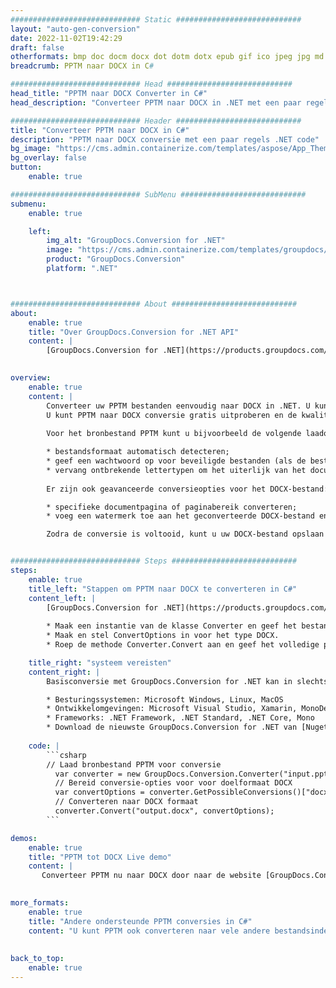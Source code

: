 ```yaml
---
############################# Static ############################
layout: "auto-gen-conversion"
date: 2022-11-02T19:42:29
draft: false
otherformats: bmp doc docm docx dot dotm dotx epub gif ico jpeg jpg md odt ott pdf png psd rtf tex tif tiff txt xps
breadcrumb: PPTM naar DOCX in C#

############################# Head ############################
head_title: "PPTM naar DOCX Converter in C#"
head_description: "Converteer PPTM naar DOCX in .NET met een paar regels code. Gebruik de GroupDocs Document Conversion API om meer dan 160 bestandsformaten te converteren."

############################# Header ############################
title: "Converteer PPTM naar DOCX in C#"
description: "PPTM naar DOCX conversie met een paar regels .NET code"
bg_image: "https://cms.admin.containerize.com/templates/aspose/App_Themes/V3/images/bg/header1.png"
bg_overlay: false
button:
    enable: true

############################# SubMenu ############################
submenu:
    enable: true

    left:
        img_alt: "GroupDocs.Conversion for .NET"
        image: "https://cms.admin.containerize.com/templates/groupdocs/images/product-logos/90x90-noborder/groupdocs-conversion-net.png"
        product: "GroupDocs.Conversion"
        platform: ".NET"



############################# About ############################
about:
    enable: true
    title: "Over GroupDocs.Conversion for .NET API"
    content: |
        [GroupDocs.Conversion for .NET](https://products.groupdocs.com/conversion/net/) kan worden gebruikt om Microsoft Word, Excel, PowerPoint, PDF, Visio en andere formaten te converteren. GroupDocs.Conversion is een standalone API die geschikt is voor back-end en interne systemen waar hoge prestaties vereist zijn. Het is niet afhankelijk van software zoals Microsoft of Open Office.
    

overview:
    enable: true
    content: |
        Converteer uw PPTM bestanden eenvoudig naar DOCX in .NET. U kunt slechts een paar C# coderegels gebruiken op elk platform naar keuze, zoals - Windows, Linux, macOS.
        U kunt PPTM naar DOCX conversie gratis uitproberen en de kwaliteit van de conversieresultaten evalueren. Naast eenvoudige scenario's voor bestandsconversie kunt u meer geavanceerde opties proberen voor het laden van het bronbestand PPTM en voor het opslaan van het DOCX-uitvoerresultaat. 
        
        Voor het bronbestand PPTM kunt u bijvoorbeeld de volgende laadopties gebruiken:

        * bestandsformaat automatisch detecteren;
        * geef een wachtwoord op voor beveiligde bestanden (als de bestandsindeling dit ondersteunt);
        * vervang ontbrekende lettertypen om het uiterlijk van het document te behouden.
        
        Er zijn ook geavanceerde conversieopties voor het DOCX-bestand:

        * specifieke documentpagina of paginabereik converteren;
        * voeg een watermerk toe aan het geconverteerde DOCX-bestand en nog veel meer.

        Zodra de conversie is voltooid, kunt u uw DOCX-bestand opslaan in het lokale bestandspad of in opslag van derden, zoals FTP, Amazon S3, Google Drive, Dropbox enz. Let op: om PPTM naar {{ te converteren) TO}} er is geen extra software nodig, zoals MS Office, Open Office, Adobe Acrobat Reader enz.


############################# Steps ############################
steps:
    enable: true
    title_left: "Stappen om PPTM naar DOCX te converteren in C#"
    content_left: |
        [GroupDocs.Conversion for .NET](https://products.groupdocs.com/conversion/net/) maakt het gemakkelijk voor ontwikkelaars om een ​​PPTM bestand naar DOCX te converteren met een paar regels code.
        
        * Maak een instantie van de klasse Converter en geef het bestand PPTM het volledige pad
        * Maak en stel ConvertOptions in voor het type DOCX.
        * Roep de methode Converter.Convert aan en geef het volledige pad en formaat (DOCX) door als parameter

    title_right: "systeem vereisten"
    content_right: |
        Basisconversie met GroupDocs.Conversion for .NET kan in slechts een paar eenvoudige stappen worden gedaan. Onze API's worden ondersteund op alle belangrijke platforms en besturingssystemen. Voordat u de onderstaande code uitvoert, moet u ervoor zorgen dat de volgende vereisten op uw systeem zijn geïnstalleerd.

        * Besturingssystemen: Microsoft Windows, Linux, MacOS
        * Ontwikkelomgevingen: Microsoft Visual Studio, Xamarin, MonoDevelop
        * Frameworks: .NET Framework, .NET Standard, .NET Core, Mono
        * Download de nieuwste GroupDocs.Conversion for .NET van [Nuget](https://www.nuget.org/packages/groupdocs.conversion)
         
    code: |
        ```csharp    
        // Laad bronbestand PPTM voor conversie
          var converter = new GroupDocs.Conversion.Converter("input.pptm");
          // Bereid conversie-opties voor voor doelformaat DOCX
          var convertOptions = converter.GetPossibleConversions()["docx"].ConvertOptions;
          // Converteren naar DOCX formaat
          converter.Convert("output.docx", convertOptions);
        ```

demos:
    enable: true
    title: "PPTM tot DOCX Live demo"
    content: |
       Converteer PPTM nu naar DOCX door naar de website [GroupDocs.Conversion App](https://products.groupdocs.app/conversion/family) te gaan. Online demo heeft de volgende voordelen:
          

more_formats:
    enable: true
    title: "Andere ondersteunde PPTM conversies in C#"
    content: "U kunt PPTM ook converteren naar vele andere bestandsindelingen. Zie de lijst hieronder."
       
       
back_to_top:
    enable: true
---
```

